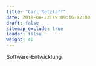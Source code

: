 ```yaml
---
title: "Carl Retzlaff"
date: 2018-06-22T19:09:16+02:00
draft: false
sitemap_exclude: true
leader: false
weight: 40
---
```


Software-Entwicklung
